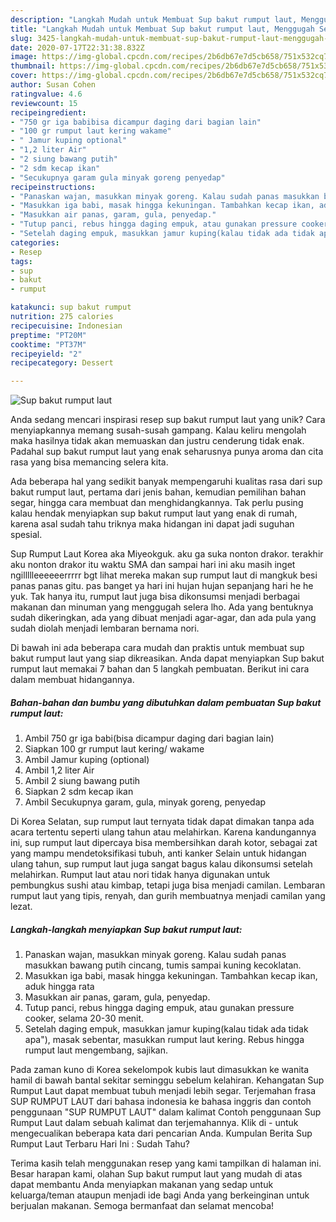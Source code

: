 ```yaml
---
description: "Langkah Mudah untuk Membuat Sup bakut rumput laut, Menggugah Selera"
title: "Langkah Mudah untuk Membuat Sup bakut rumput laut, Menggugah Selera"
slug: 3425-langkah-mudah-untuk-membuat-sup-bakut-rumput-laut-menggugah-selera
date: 2020-07-17T22:31:38.832Z
image: https://img-global.cpcdn.com/recipes/2b6db67e7d5cb658/751x532cq70/sup-bakut-rumput-laut-foto-resep-utama.jpg
thumbnail: https://img-global.cpcdn.com/recipes/2b6db67e7d5cb658/751x532cq70/sup-bakut-rumput-laut-foto-resep-utama.jpg
cover: https://img-global.cpcdn.com/recipes/2b6db67e7d5cb658/751x532cq70/sup-bakut-rumput-laut-foto-resep-utama.jpg
author: Susan Cohen
ratingvalue: 4.6
reviewcount: 15
recipeingredient:
- "750 gr iga babibisa dicampur daging dari bagian lain"
- "100 gr rumput laut kering wakame"
- " Jamur kuping optional"
- "1,2 liter Air"
- "2 siung bawang putih"
- "2 sdm kecap ikan"
- "Secukupnya garam gula minyak goreng penyedap"
recipeinstructions:
- "Panaskan wajan, masukkan minyak goreng. Kalau sudah panas masukkan bawang putih cincang, tumis sampai kuning kecoklatan."
- "Masukkan iga babi, masak hingga kekuningan. Tambahkan kecap ikan, aduk hingga rata"
- "Masukkan air panas, garam, gula, penyedap."
- "Tutup panci, rebus hingga daging empuk, atau gunakan pressure cooker, selama 20-30 menit."
- "Setelah daging empuk, masukkan jamur kuping(kalau tidak ada tidak apa&#34;), masak sebentar, masukkan rumput laut kering. Rebus hingga rumput laut mengembang, sajikan."
categories:
- Resep
tags:
- sup
- bakut
- rumput

katakunci: sup bakut rumput 
nutrition: 275 calories
recipecuisine: Indonesian
preptime: "PT20M"
cooktime: "PT37M"
recipeyield: "2"
recipecategory: Dessert

---
```



![Sup bakut rumput laut](https://img-global.cpcdn.com/recipes/2b6db67e7d5cb658/751x532cq70/sup-bakut-rumput-laut-foto-resep-utama.jpg)

Anda sedang mencari inspirasi resep sup bakut rumput laut yang unik? Cara menyiapkannya memang susah-susah gampang. Kalau keliru mengolah maka hasilnya tidak akan memuaskan dan justru cenderung tidak enak. Padahal sup bakut rumput laut yang enak seharusnya punya aroma dan cita rasa yang bisa memancing selera kita.

Ada beberapa hal yang sedikit banyak mempengaruhi kualitas rasa dari sup bakut rumput laut, pertama dari jenis bahan, kemudian pemilihan bahan segar, hingga cara membuat dan menghidangkannya. Tak perlu pusing kalau hendak menyiapkan sup bakut rumput laut yang enak di rumah, karena asal sudah tahu triknya maka hidangan ini dapat jadi suguhan spesial.

Sup Rumput Laut Korea aka Miyeokguk. aku ga suka nonton drakor. terakhir aku nonton drakor itu waktu SMA dan sampai hari ini aku masih inget ngillllleeeeeerrrrr bgt lihat mereka makan sup rumput laut di mangkuk besi panas panas gitu. pas banget ya hari ini hujan hujan sepanjang hari he he yuk. Tak hanya itu, rumput laut juga bisa dikonsumsi menjadi berbagai makanan dan minuman yang menggugah selera lho. Ada yang bentuknya sudah dikeringkan, ada yang dibuat menjadi agar-agar, dan ada pula yang sudah diolah menjadi lembaran bernama nori.


Di bawah ini ada beberapa cara mudah dan praktis untuk membuat sup bakut rumput laut yang siap dikreasikan. Anda dapat menyiapkan Sup bakut rumput laut memakai 7 bahan dan 5 langkah pembuatan. Berikut ini cara dalam membuat hidangannya.

<!--inarticleads1-->

##### Bahan-bahan dan bumbu yang dibutuhkan dalam pembuatan Sup bakut rumput laut:

1. Ambil 750 gr iga babi(bisa dicampur daging dari bagian lain)
1. Siapkan 100 gr rumput laut kering/ wakame
1. Ambil  Jamur kuping (optional)
1. Ambil 1,2 liter Air
1. Ambil 2 siung bawang putih
1. Siapkan 2 sdm kecap ikan
1. Ambil Secukupnya garam, gula, minyak goreng, penyedap


Di Korea Selatan, sup rumput laut ternyata tidak dapat dimakan tanpa ada acara tertentu seperti ulang tahun atau melahirkan. Karena kandungannya ini, sup rumput laut dipercaya bisa membersihkan darah kotor, sebagai zat yang mampu mendetoksifikasi tubuh, anti kanker Selain untuk hidangan ulang tahun, sup rumput laut juga sangat bagus kalau dikonsumsi setelah melahirkan. Rumput laut atau nori tidak hanya digunakan untuk pembungkus sushi atau kimbap, tetapi juga bisa menjadi camilan. Lembaran rumput laut yang tipis, renyah, dan gurih membuatnya menjadi camilan yang lezat. 

<!--inarticleads2-->

##### Langkah-langkah menyiapkan Sup bakut rumput laut:

1. Panaskan wajan, masukkan minyak goreng. Kalau sudah panas masukkan bawang putih cincang, tumis sampai kuning kecoklatan.
1. Masukkan iga babi, masak hingga kekuningan. Tambahkan kecap ikan, aduk hingga rata
1. Masukkan air panas, garam, gula, penyedap.
1. Tutup panci, rebus hingga daging empuk, atau gunakan pressure cooker, selama 20-30 menit.
1. Setelah daging empuk, masukkan jamur kuping(kalau tidak ada tidak apa&#34;), masak sebentar, masukkan rumput laut kering. Rebus hingga rumput laut mengembang, sajikan.


Pada zaman kuno di Korea sekelompok kubis laut dimasukkan ke wanita hamil di bawah bantal sekitar seminggu sebelum kelahiran. Kehangatan Sup Rumput Laut dapat membuat tubuh menjadi lebih segar. Terjemahan frasa SUP RUMPUT LAUT dari bahasa indonesia ke bahasa inggris dan contoh penggunaan &#34;SUP RUMPUT LAUT&#34; dalam kalimat Contoh penggunaan Sup Rumput Laut dalam sebuah kalimat dan terjemahannya. Klik di - untuk mengecualikan beberapa kata dari pencarian Anda. Kumpulan Berita Sup Rumput Laut Terbaru Hari Ini : Sudah Tahu? 

Terima kasih telah menggunakan resep yang kami tampilkan di halaman ini. Besar harapan kami, olahan Sup bakut rumput laut yang mudah di atas dapat membantu Anda menyiapkan makanan yang sedap untuk keluarga/teman ataupun menjadi ide bagi Anda yang berkeinginan untuk berjualan makanan. Semoga bermanfaat dan selamat mencoba!
